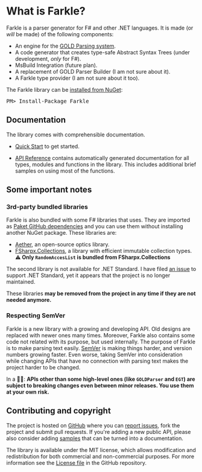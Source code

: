# What is Farkle?

Farkle is a parser generator for F# and other .NET languages. It is made (or _will_ be made) of the following components:

* An engine for the [GOLD Parsing system][gold].
* A code generator that creates type-safe Abstract Syntax Trees (under development, _only_ for F#).
* MsBuild Integration (future plan).
* A replacement of GOLD Parser Builder (I am not sure about it).
* A Farkle type provider (I am not sure about it too).

<div class="row">
  <div class="span1"></div>
  <div class="span6">
    <div class="well well-small" id="nuget">
      The Farkle library can be <a href="https://nuget.org/packages/Farkle">installed from NuGet</a>:
      <pre>PM> Install-Package Farkle</pre>
    </div>
  </div>
  <div class="span1"></div>
</div>


## Documentation

The library comes with comprehensible documentation. 

 * [Quick Start](quickstart.html) to get started.

 * [API Reference](reference/index.html) contains automatically generated documentation for all types, modules and functions in the library. This includes additional brief samples on using most of the functions.

## Some important notes

### 3rd-party bundled libraries

Farkle is also bundled with some F# libraries that uses. They are imported as [Paket GitHub dependencies][paket-github] and you can use them without installing another NuGet package. These libraries are:
  * [Aether], an open-source optics library.
  * [FSharpx.Collections], a library with efficient immutable collection types. __⚠ Only `RandomAccesList` is bundled from FSharpx.Collections__

The second library is not available for .NET Standard. I have filed [an issue](https://github.com/fsprojects/FSharpx.Collections/issues/77) to support .NET Standard, yet it appears that the project is no longer maintained.

These libraries __may be removed from the project in any time if they are not needed anymore.__

### Respecting SemVer

Farkle is a new library with a growing and developing API. Old designs are replaced with newer ones many times. Moreover, Farkle also contains some code not related with its purpose, but used internally. The purpose of Farkle is to make parsing text easily. [SemVer] is making things harder, and version numbers growing faster. Even worse, taking SemVer into consideration while changing APIs that have no connection with parsing text makes the project harder to be changed.

In a 🌰🐚: __APIs other than some high-level ones (like `GOLDParser` and `EGT`) are subject to breaking changes even between minor releases. You use them at your own risk.__
 
## Contributing and copyright

The project is hosted on [GitHub][gh] where you can [report issues][issues], fork 
the project and submit pull requests. If you're adding a new public API, please also 
consider adding [samples][content] that can be turned into a documentation.

The library is available under the MIT license, which allows modification and 
redistribution for both commercial and non-commercial purposes. For more information see the 
[License file][license] in the GitHub repository. 

  [content]: https://github.com/teo-tsirpanis/Farkle/tree/master/docs/content
  [gh]: https://github.com/teo-tsirpanis/Farkle
  [paket-github]: https://fsprojects.github.io/Paket/github-dependencies.html
  [aether]: https://xyncro.tech/aether/
  [fsharpx.collections]: http://fsprojects.github.io/FSharpx.Collections/index.html
  [semver]: http://semver.org/
  [issues]: https://github.com/teo-tsirpanis/Farkle/issues
  [license]: https://github.com/teo-tsirpanis/Farkle/blob/master/LICENSE.txt
  [gold]: http://www.goldparser.org/
